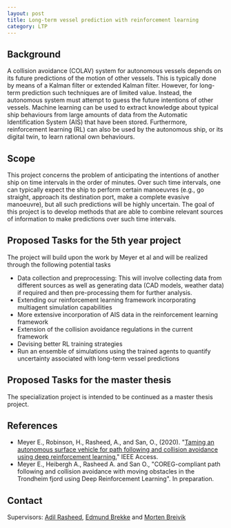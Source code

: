 ```yaml
---
layout: post
title: Long-term vessel prediction with reinforcement learning
category: LTP
---
```

## Background

A collision avoidance (COLAV) system for autonomous vessels depends on its future predictions of the motion of other vessels. 
This is typically done by means of a Kalman filter or extended Kalman filter. However, for long-term prediction such techniques are of limited value. Instead, the autonomous system must attempt to guess the future intentions of other vessels. 
Machine learning can be used to extract knowledge about typical ship behaviours from large amounts of data from the Automatic Identification System (AIS) that have been stored. Furthermore, reinforcement learning (RL) can also be used by the autonomous ship, or its digital twin, to learn rational own behaviours. 



## Scope

This project concerns the problem of anticipating the intentions of another ship on time intervals in the order of minutes. Over such time intervals, one can typically expect the ship to perform certain manoeuvres (e.g., go straight, approach its destination port, make a complete evasive manoeuvre), but all such predictions will be highly uncertain. The goal of this project is to develop methods that are able to combine relevant sources of information to make predictions over such time intervals. 

## Proposed Tasks for the 5th year project

The project will build upon the work by Meyer et al and will be realized through the following potential tasks

* Data collection and preprocessing: This will involve collecting data from different sources as well as generating data (CAD models, weather data) if required and then pre-processing them for further analysis.
* Extending our reinforcement learning framework incorporating multiagent simulation capabilities
* More extensive incorporation of AIS data in the reinforcement learning framework
* Extension of the collision avoidance regulations in the current framework
* Devising better RL training strategies
* Run an ensemble of simulations using the trained agents to quantify uncertainty associated with long-term vessel predictions

## Proposed Tasks for the master thesis

The specialization project is intended to be continued as a master thesis project. 


## References
* Meyer E., Robinson, H., Rasheed, A., and San, O., (2020). "<a href="https://doi.org/10.1109/ACCESS.2020.2976586">Taming an autonomous surface vehicle for path following and collision avoidance using deep reinforcement learning.</a>" IEEE Access.
* Meyer E., Heibergh A., Rasheed A. and San O.,  "COREG-compliant path following and collision avoidance with moving obstacles in the Trondheim fjord using Deep Reinforcement Learning". In preparation.

## Contact

Supervisors: [Adil Rasheed], [Edmund Brekke] and [Morten Breivik]

[Edmund Brekke]: www.ntnu.edu/employees/edmund.brekke
[Adil Rasheed]: https://www.ntnu.no/ansatte/adil
[Morten Breivik]: https://www.ntnu.edu/employees/morten.breivik